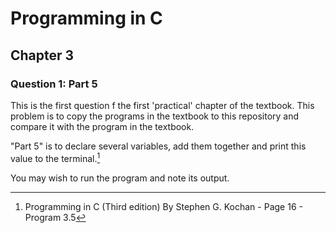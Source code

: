 # Programming in C 
## Chapter 3

### Question 1: Part 5

This is the first question f the first 'practical' chapter of the textbook. This problem is to copy the programs in the textbook to this repository and compare it with the program in the textbook.

"Part 5" is to declare several variables, add them together and print this value to the terminal.[^1]

You may wish to run the program and note its output.

[^1]: Programming in C (Third edition) By Stephen G. Kochan - Page 16 - Program 3.5